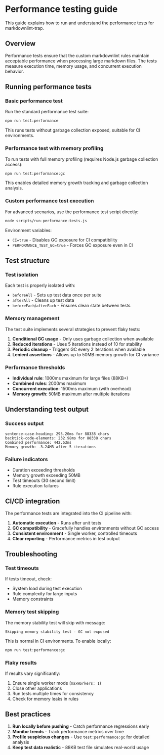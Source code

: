 # Performance testing guide

This guide explains how to run and understand the performance tests for markdownlint-trap.

## Overview

Performance tests ensure that the custom markdownlint rules maintain acceptable performance when processing large markdown files. The tests measure execution time, memory usage, and concurrent execution behavior.

## Running performance tests

### Basic performance test

Run the standard performance test suite:

```bash
npm run test:performance
```

This runs tests without garbage collection exposed, suitable for CI environments.

### Performance test with memory profiling

To run tests with full memory profiling (requires Node.js garbage collection access):

```bash
npm run test:performance:gc
```

This enables detailed memory growth tracking and garbage collection analysis.

### Custom performance test execution

For advanced scenarios, use the performance test script directly:

```bash
node scripts/run-performance-tests.js
```

Environment variables:

- `CI=true` - Disables GC exposure for CI compatibility
- `PERFORMANCE_TEST_GC=true` - Forces GC exposure even in CI

## Test structure

### Test isolation

Each test is properly isolated with:

- `beforeAll` - Sets up test data once per suite
- `afterAll` - Cleans up test data
- `beforeEach`/`afterEach` - Ensures clean state between tests

### Memory management

The test suite implements several strategies to prevent flaky tests:

1. **Conditional GC usage** - Only uses garbage collection when available
2. **Reduced iterations** - Uses 5 iterations instead of 10 for stability
3. **Periodic cleanup** - Triggers GC every 2 iterations when available
4. **Lenient assertions** - Allows up to 50MB memory growth for CI variance

### Performance thresholds

- **Individual rule**: 1000ms maximum for large files (88KB+)
- **Combined rules**: 2000ms maximum
- **Concurrent execution**: 1500ms maximum (with overhead)
- **Memory growth**: 50MB maximum after multiple iterations

## Understanding test output

### Success output

```text
sentence-case-heading: 295.20ms for 88338 chars
backtick-code-elements: 232.98ms for 88338 chars
Combined performance: 442.53ms
Memory growth: -3.24MB after 5 iterations
```

### Failure indicators

- Duration exceeding thresholds
- Memory growth exceeding 50MB
- Test timeouts (30 second limit)
- Rule execution failures

## CI/CD integration

The performance tests are integrated into the CI pipeline with:

1. **Automatic execution** - Runs after unit tests
2. **GC compatibility** - Gracefully handles environments without GC access
3. **Consistent environment** - Single worker, controlled timeouts
4. **Clear reporting** - Performance metrics in test output

## Troubleshooting

### Test timeouts

If tests timeout, check:

- System load during test execution
- Rule complexity for large inputs
- Memory constraints

### Memory test skipping

The memory stability test will skip with message:

```text
Skipping memory stability test - GC not exposed
```

This is normal in CI environments. To enable locally:

```bash
npm run test:performance:gc
```

### Flaky results

If results vary significantly:

1. Ensure single worker mode (`maxWorkers: 1`)
2. Close other applications
3. Run tests multiple times for consistency
4. Check for memory leaks in rules

## Best practices

1. **Run locally before pushing** - Catch performance regressions early
2. **Monitor trends** - Track performance metrics over time
3. **Profile suspicious changes** - Use `test:performance:gc` for detailed analysis
4. **Keep test data realistic** - 88KB test file simulates real-world usage
